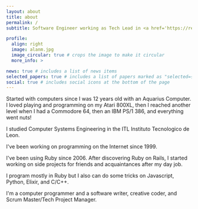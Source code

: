 ```yaml
---
layout: about
title: about
permalink: /
subtitle: Software Engineer working as Tech Lead in <a href='https://reservamossaas.com/'>Reservamos</a>, 

profile:
  align: right
  image: alanm.jpg
  image_circular: true # crops the image to make it circular
  more_info: >

news: true # includes a list of news items
selected_papers: true # includes a list of papers marked as "selected={true}"
social: true # includes social icons at the bottom of the page
---
```


Started with computers since I was 12 years old with an Aquarius Computer. I loved playing and programming on my Atari 800XL,
then I reached another level when I had a Commodore 64, then an IBM PS/1 386, and everything went nuts!

I studied Computer Systems Engineering in the ITL Instituto Tecnologico de Leon.

I've been working on programming on the Internet since 1999.

I've been using Ruby ​​since 2006. After discovering Ruby on Rails, I started working on side projects for friends and acquaintances after my day job.

I program mostly in Ruby but I also can do some tricks on Javascript, Python, Elixir, and C/C++.

I'm a computer programmer and a software writer, creative coder, and Scrum Master/Tech Project Manager.
